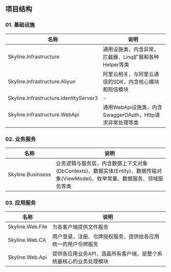 ## 项目结构

### 01. 基础设施
|名称|说明|
|--------------------|---------------------------------------|
| Skyline.Infrastructure | 通用设施类，内含异常、拦截器、Linq扩展和各种Helper等类 |
| Skyline.Infrastructure.Aliyun | 阿里云相关，与阿里云通信的SDK，内含核心模块和短信模块 |
| Skyline.Infrastructure.IdentityServer3 | - |
| Skyline.Infrastructure.WebApi | 通用WebApi设施类，内含SwaggerOAuth，Http请求异常处理等类 |

### 02. 业务服务
|名称|说明|
|--------------------|---------------------------------------|
| Skyline.Businsess| 业务逻辑与服务层，内含数据上下文对象(DbContexts)、数据实体(Entity)、数据传输对象(ViewModel)、枚举常量、数据服务、领域服务等类 |

### 03. 应用服务
|名称|说明|
|--------------------|---------------------------------------|
| Skyline.Web.File | 为各客户端提供文件服务 |
| Skyline.Web.CA | 用户登录、注册、令牌授权服务，提供给各应用统一的用户令牌服务 |
| Skyline.Web.Api | 提供各应用业务API，涵盖所有客户端，是整个系统最核心的业务处理模块 |

